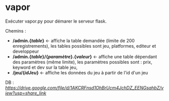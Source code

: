 
# vapor

Exécuter vapor.py pour démarer le serveur flask.

Chemins :
 - **/admin.{*table*}** <- affiche la table demandée (limite de 200 enregistrements), les tables possibles sont jeu, platformes, editeur et developpeur
 - **/admin.{*table*}/{*paramètre*}.{*valeur*}** <- affiche une table dépendant des paramètres (même limite), les paramètres possibles sont : prix, keyword et dev sur la table jeu,
 - **/jeu/{*idJeu*}** <- affiche les données du jeu à partir de l'id d'un jeu

DB : *https://drive.google.com/file/d/1AKCRFnsd1OhBrUcm4JchDZ_EENGsahbZ/view?usp=share_link*
